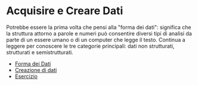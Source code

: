 # Acquisire e Creare Dati

Potrebbe essere la prima volta che pensi alla "forma dei dati": significa che la struttura attorno a parole e numeri può consentire diversi tipi di analisi da parte di un essere umano o di un computer che legge il testo. Continua a leggere per conoscere le tre categorie principali: dati non strutturati, strutturati e semistrutturati.

* [Forma dei Dati](../acquisire-e-creare-dati/forma-dei-dati/)
* [Creazione di dati](../acquisire-e-creare-dati/creazione-di-dati.md)
* [Esercizio](esercizio.md)
